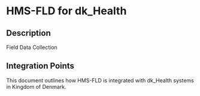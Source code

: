# HMS-FLD for dk_Health

## Description

Field Data Collection

## Integration Points

This document outlines how HMS-FLD is integrated with dk_Health systems in Kingdom of Denmark.
